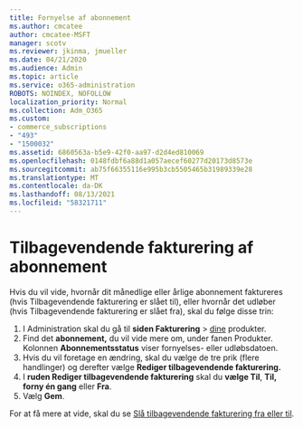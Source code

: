 ```yaml
---
title: Fornyelse af abonnement
ms.author: cmcatee
author: cmcatee-MSFT
manager: scotv
ms.reviewer: jkinma, jmueller
ms.date: 04/21/2020
ms.audience: Admin
ms.topic: article
ms.service: o365-administration
ROBOTS: NOINDEX, NOFOLLOW
localization_priority: Normal
ms.collection: Adm_O365
ms.custom:
- commerce_subscriptions
- "493"
- "1500032"
ms.assetid: 6860563a-b5e9-42f0-aa97-d2d4ed810069
ms.openlocfilehash: 0148fdbf6a88d1a057aecef60277d20173d8573e
ms.sourcegitcommit: ab75f66355116e995b3cb5505465b31989339e28
ms.translationtype: MT
ms.contentlocale: da-DK
ms.lasthandoff: 08/13/2021
ms.locfileid: "58321711"
---
```

# <a name="subscription-recurring-billing"></a>Tilbagevendende fakturering af abonnement

Hvis du vil vide, hvornår dit månedlige  eller årlige abonnement faktureres (hvis Tilbagevendende  fakturering er slået til), eller hvornår det udløber (hvis Tilbagevendende fakturering er slået fra), skal du følge disse trin:
  
1. I Administration skal du gå til **siden Fakturering** \> [dine](https://go.microsoft.com/fwlink/p/?linkid=842054) produkter.
2. Find det **abonnement,** du vil vide mere om, under fanen Produkter. Kolonnen **Abonnementsstatus** viser fornyelses- eller udløbsdatoen.
3. Hvis du vil foretage en ændring, skal du vælge de tre prik (flere handlinger) og derefter vælge **Rediger tilbagevendende fakturering.**
4. I **ruden Rediger tilbagevendende fakturering** skal du **vælge Til**, **Til, forny én gang** eller **Fra**.
5. Vælg **Gem**.

For at få mere at vide, skal du se [Slå tilbagevendende fakturering fra eller til](https://docs.microsoft.com/microsoft-365/commerce/subscriptions/renew-your-subscription).